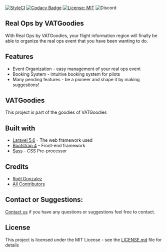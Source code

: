 [![StyleCI](https://github.styleci.io/repos/116734296/shield?branch=develop)](https://github.styleci.io/repos/116734296)
[![Codacy Badge](https://api.codacy.com/project/badge/Grade/dc2fcabc4f5f4539811a68487ce72ae4)](https://www.codacy.com/app/roelgonzalez/vatsim-real-ops?utm_source=github.com&amp;utm_medium=referral&amp;utm_content=vatsimgoodies/vatsim-real-ops&amp;utm_campaign=Badge_Grade)
[![License: MIT](https://img.shields.io/badge/License-MIT-green.svg)](https://opensource.org/licenses/MIT)
![Discord](https://img.shields.io/discord/545254906257342493.svg?color=7289DA&label=Discord&style=popout)

## Real Ops by VATGoodies
With Real Ops by VATGoodies, your flight information region will finally be able to organize the real ops event that you have been wanting to do.

## Features
* Event Organization - easy management of your real ops event
* Booking System - intuitive booking system for pilots
* Many pending features - be a pioneer and shape it by making suggestions!

## VATGoodies
This project is part of the goodies of VATGoodies

## Built with
* [Laravel 5.6](https://laravel.com) - The web framework used
* [Bootstrap 4](https://getbootstrap.com/docs/4.0/) - Front-end framework
* [Sass](https://sass-lang.com/) - CSS Pre-processor

## Credits
* [Roël Gonzalez](https://github.com/roelgonzalez/)
* [All Contributors](../../contributors)

## Contact or Suggestions:
[Contact us](https://rolgonzalez.typeform.com/to/CjREly) if you have any questions or suggestions feel free to contact.

## License
This project is licensed under the MIT License - see the [LICENSE.md](LICENSE.md) file for details
